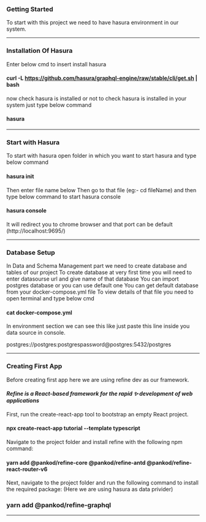 ### Getting Started

To start with this project we need to have hasura environment in our system.

___

### Installation Of Hasura
Enter below cmd to insert install hasura

#### curl -L https://github.com/hasura/graphql-engine/raw/stable/cli/get.sh | bash

now check hasura is installed or not to check hasura is installed in your system just type below command

#### hasura

___


### Start with Hasura

To start with hasura open folder in which you want to start hasura and type below command

#### hasura init

Then enter file name below
Then go to that file (eg:- cd fileName)
and then type below command to start hasura console

#### hasura console

It will redirect you to chrome browser and that port can be default (http://localhost:9695/) 

___

### Database Setup

In  Data and Schema Management part we need to create database and tables of our project
To create database at very first time you will need to enter datasourse url and give name of that database
You can import postgres database or you can use default one
You can get default database from your docker-compose.yml file
To view details of that file you need to open terminal and type below cmd

#### cat docker-compose.yml

In environment section we can see this like just paste this line inside you data source in console.

postgres://postgres:postgrespassword@postgres:5432/postgres

___


### Creating First App

Before creating first app here we are using refine dev as our framework.

#### ***Refine is a React-based framework for the rapid ✨ development of web applications***

First, run the create-react-app tool to bootstrap an empty React project.

#### npx create-react-app tutorial --template typescript

Navigate to the project folder and install refine with the following npm command:

#### yarn add  @pankod/refine-core @pankod/refine-antd @pankod/refine-react-router-v6

Next, navigate to the project folder and run the following command to install the required package:
(Here we are using hasura as data privider)

### yarn add @pankod/refine-graphql

___

